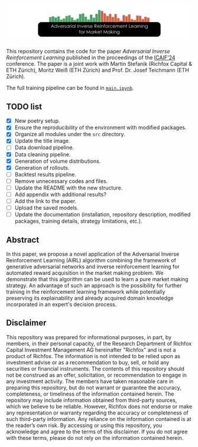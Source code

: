![Adversarial Inverse Reinforcement Learning for Market Making](.images/title_image.png)

This repository contains the code for the paper *Adversarial Inverse Reinforcement Learning* published in the proceedings of the [ICAIF'24](https://ai-finance.org/) conference. The paper is a joint work with Martin Stefanik (Richfox Capital &  ETH Zürich), Moritz Weiß (ETH Zürich) and Prof. Dr. Josef Teichmann (ETH Zürich).

The full training pipeline can be found in [`main.ipynb`](main.ipynb).

## TODO list

- [x] New poetry setup.
- [x] Ensure the reproducibility of the environment with modified packages.
- [x] Organize all modules under the `src` directory.
- [x] Update the title image.
- [ ] Data download pipeline.
- [x] Data cleaning pipeline.
- [x] Generation of volume distributions.
- [x] Generation of rollouts.
- [ ] Backtest results pipeline.
- [ ] Remove unnecessary codes and files.
- [ ] Update the README with the new structure.
- [ ] Add appendix with additional results?
- [ ] Add the link to the paper.
- [ ] Upload the saved models.
- [ ] Update the documentation (installation, repository description, modified packages, training details, strategy limitations, etc.).

## Abstract

In this paper, we propose a novel application of the Adversarial Inverse Reinforcement Learning (AIRL) algorithm combining the framework of generative adversarial networks and inverse reinforcement learning for automated reward acquisition in the market making problem. We demonstrate that this algorithm can be used to learn a pure market making strategy. An advantage of such an approach is the possibility for further training in the reinforcement learning framework while potentially preserving its explainability and already acquired domain knowledge incorporated in an expert's decision process.

## Disclaimer

This repository was prepared for informational purposes, in part, by members, in their personal capacity, of the Research Department of Richfox Capital Investment Management AG hereinafter "Richfox" and is not a product of Richfox. The information is not intended to be relied upon as investment advise or as a recommendation to buy, sell, or hold any securities or financial instruments. The contents of this repository should not be construed as an offer, solicitation, or recommendation to engage in any investment activity. The members have taken reasonable care in preparing this repository, but do not warrant or guarantee the accuracy, completeness, or timeliness of the information contained herein. The repository may include information obtained from third-party sources, which we believe to be reliable. However, Richfox does not endorse or make any representation or warranty regarding the accuracy or completeness of such third-party information. Any reliance on the information contained is at the reader’s own risk. By accessing or using this repository, you acknowledge and agree to the terms of this disclaimer. If you do not agree with these terms, please do not rely on the information contained herein.
